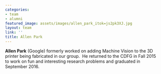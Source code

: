 ```yaml
---
categories:
- team
- alumni
featured_image: assets/images/allen_park_itok=js2pk3XJ.jpg
layout: team
link: ''
title: Allen Park
---
```


**Allen Park** (Google) formerly worked on adding Machine Vision to the 3D printer being fabricated in our group.  He returned to the CDFG in Fall 2015 to work on fun and interesting research problems and graduated in September 2016.